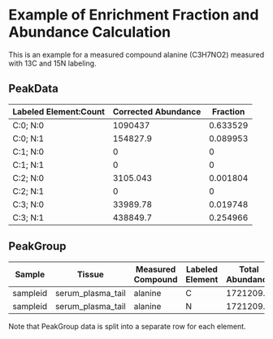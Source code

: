 # Example of Enrichment Fraction and Abundance Calculation

This is an example for a measured compound alanine (C3H7NO2) measured with 13C
and 15N labeling.

## PeakData

Labeled Element:Count | Corrected Abundance | Fraction
-- | -- | --
C:0; N:0 | 1090437 | 0.633529
C:0; N:1 | 154827.9 | 0.089953
C:1; N:0 | 0 | 0
C:1; N:1 | 0 | 0
C:2; N:0 | 3105.043 | 0.001804
C:2; N:1 | 0 | 0
C:3; N:0 | 33989.78 | 0.019748
C:3; N:1 | 438849.7 | 0.254966

## PeakGroup

| Sample | Tissue | Measured Compound | Labeled Element | Total Abundance | Enrichment Fraction | Enrichment Abundance |
| -- | -- | -- | -- | -- | -- | -- |
| sampleid | serum_plasma_tail | alanine | C | 1721209.0 | 0.2759 | 474909.4989 |
| sampleid | serum_plasma_tail | alanine | N | 1721209.0 | 0.3449 | 593677.6307 |

Note that PeakGroup data is split into a separate row for each element.
